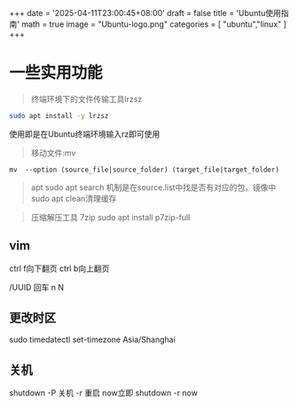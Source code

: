 +++
date = '2025-04-11T23:00:45+08:00'
draft = false
title = 'Ubuntu使用指南'
math = true
image = "Ubuntu-logo.png"
categories = [
    "ubuntu","linux"
]
+++

# 一些实用功能

> 终端环境下的文件传输工具lrzsz
```bash
sudo apt install -y lrzsz
```
使用即是在Ubuntu终端环境输入rz即可使用

> 移动文件:mv
```
mv  --option (source_file|source_folder) (target_file|target_folder)
```

> apt
sudo apt search
机制是在source.list中找是否有对应的包，镜像中
sudo apt clean清理缓存 

> 压缩解压工具 7zip
 sudo apt install p7zip-full

## vim
ctrl f向下翻页
ctrl b向上翻页

/UUID
回车
n N
## 更改时区

sudo timedatectl set-timezone Asia/Shanghai

## 关机
shutdown
-P 关机
-r 重启
now立即
shutdown -r now